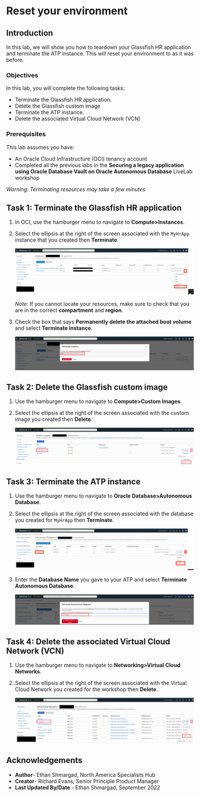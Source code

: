 # Reset your environment

## Introduction

In this lab, we will show you how to teardown your Glassfish HR application and terminate the ATP instance. This will reset your environment to as it was before.

### Objectives

In this lab, you will complete the following tasks:

- Terminate the Glassfish HR application.
- Delete the Glassfish custom image
- Terminate the ATP instance.
- Delete the associated Virtual Cloud Network (VCN)

### Prerequisites

This lab assumes you have:
- An Oracle Cloud Infrastructure (OCI) tenancy account
- Completed all the previous labs in the **Securing a legacy application using Oracle Database Vault on Oracle Autonomous Database** LiveLab workshop

*Warning: Terminating resources may take a few minutes*

## Task 1: Terminate the Glassfish HR application

1. In OCI, use the hamburger menu to navigate to **Compute>Instances**. 

2. Select the ellipsis at the right of the screen associated with the `MyHrApp` instance that you created then **Terminate**. 

    ![Terminate instance](images/terminate-instance.png)

    *Note*: If you cannot locate your resources, make sure to check that you are in the correct **compartment** and **region**.

3. Check the box that says **Permanently delete the attached boot volume** and select **Terminate instance**.

    ![Detach boot volume](images/detach-boot.png)

## Task 2: Delete the Glassfish custom image

1. Use the hamburger menu to navigate to **Compute>Custom Images**.

2. Select the ellipsis at the right of the screen associated with the custom image you created then **Delete**. 

    ![Delete custom image](images/delete-image.png)

## Task 3: Terminate the ATP instance

1. Use the hamburger menu to navigate to **Oracle Database>Autonomous Database**.

2. Select the ellipsis at the right of the screen associated with the database you created for `MyHrApp` then **Terminate**. 

    ![Terminate database](images/terminate-db.png)

3. Enter the **Database Name** you gave to your ATP and select **Terminate Autonomous Database**.

    ![Enter db name](images/db-name.png)

## Task 4: Delete the associated Virtual Cloud Network (VCN)

1. Use the hamburger menu to navigate to **Networking>Virtual Cloud Networks**.

2. Select the ellipsis at the right of the screen associated with the Virtual Cloud Network you created for the workshop then **Delete**.

    ![Delete vcn](images/delete-vcn.png)

## Acknowledgements

- **Author**- Ethan Shmargad, North America Specialists Hub
- **Creator**- Richard Evans, Senior Principle Product Manager
- **Last Updated By/Date** - Ethan Shmargad, September 2022